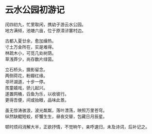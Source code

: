 # 云水公园初游记 #

闰四初九，忙里取闲，携幼子游云水公园。  
地方满倾，池塘六亩，位于原漳浒寨村边。  

古都入夏廿余，愈加燥热。  
寸土万金所在，实是难得。  
林疏木小，可觅几处树荫。  
草浅莽少，尚存数片绿茵。  

立石桥头，摄影留念。  
两侧荷花，粉瓣红缘。  
寻环湖道，十步一停。  
孩童嬉戏，骄儿起兴。  
遂置网桶，舀鱼为乐，以收彼行。  
更得吾便，间或抬眼，品味此景。  

虽无惊涛骇浪，波光粼粼，落叶漂荡，映照万里苍穹。  
纵然缺鲲短蛟，虾蟹生生，昼夜交替，包藏日月辰星。  

顿时烦闷消解大半，正欲抒情，不觉晌午，亲呼速归，未及诗词，后补记之。  
